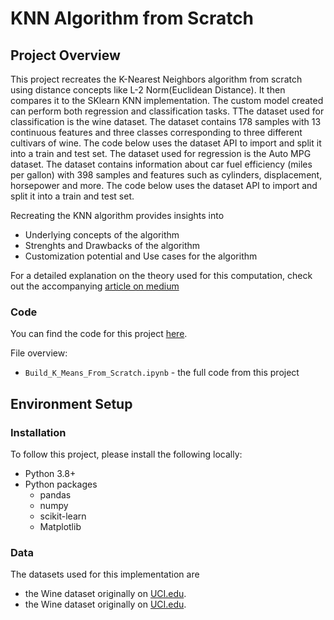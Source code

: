 # KNN Algorithm from Scratch

## Project Overview
This project recreates the K-Nearest Neighbors algorithm from scratch using distance concepts like L-2 Norm(Euclidean Distance). It then compares it to the SKlearn KNN implementation. The custom model created can perform both regression and classification tasks. TThe dataset used for classification is the wine dataset. The dataset contains 178 samples with 13 continuous features and three classes corresponding to three different cultivars of wine. The code below uses the dataset API to import and split it into a train and test set. The dataset used for regression is the Auto MPG dataset. The dataset contains information about car fuel efficiency (miles per gallon) with 398 samples and features such as cylinders, displacement, horsepower and more. The code below uses the dataset API to import and split it into a train and test set.

Recreating the KNN algorithm provides insights into

* Underlying concepts of the algorithm
* Strenghts and Drawbacks of the algorithm
* Customization potential and Use cases for the algorithm

For a detailed explanation on the theory used for this computation, check out the accompanying [article on medium](https://medium.com/@ayoakinkugbe/build-k-means-from-scratch-341285b8d481)

### Code
You can find the code for this project [here](https://github.com/ayoakin/K_Means_From_Scratch/blob/main/Build_K_Means_From_Scratch.ipynb).

File overview:

* `Build_K_Means_From_Scratch.ipynb` - the full code from this project


## Environment Setup

### Installation
To follow this project, please install the following locally:

* Python 3.8+
* Python packages
  * pandas
  * numpy
  * scikit-learn
  * Matplotlib

### Data

The datasets used for this implementation are
* the Wine dataset originally on [UCI.edu](https://archive.ics.uci.edu/ml/machine-learning-databases/wine/wine.data).
* the Wine dataset originally on [UCI.edu](https://archive.ics.uci.edu/ml/machine-learning-databases/auto-mpg/auto-mpg.data).

